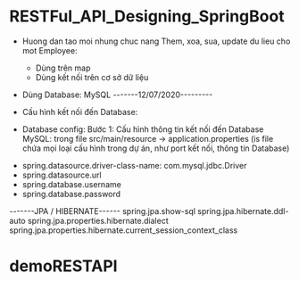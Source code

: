 # RESTFul_API_Designing_SpringBoot
* Huong dan tao moi nhung chuc nang Them, xoa, sua, update du lieu cho mot Employee:
	- Dùng trên map
	- Dùng kết nối trên cơ sở dữ liệu

* Dùng Database: MySQL
-------12/07/2020---------
* Cấu hình kết nối đến Database: 
* Database config:
Bước 1: Cấu hình thông tin kết nối đến Database MySQL: trong file src/main/resource -> application.properties (is file chứa mọi loại cấu hình trong dự án, như port kết nối, thông tin Database)
- spring.datasource.driver-class-name: com.mysql.jdbc.Driver
- spring.datasource.url
- spring.database.username
- spring.database.password


-------JPA / HIBERNATE------
spring.jpa.show-sql
spring.jpa.hibernate.ddl-auto
spring.jpa.properties.hibernate.dialect
spring.jpa.properties.hibernate.current_session_context_class
# demoRESTAPI
